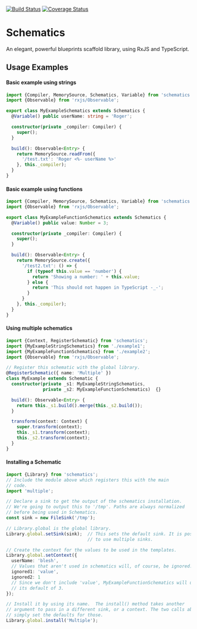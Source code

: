 [![Build Status](https://travis-ci.org/hansl/schematics.svg?branch=master)](https://travis-ci.org/hansl/schematics) [![Coverage Status](https://coveralls.io/repos/github/hansl/schematics/badge.svg?branch=master)](https://coveralls.io/github/hansl/schematics?branch=master)


# Schematics

An elegant, powerful blueprints scaffold library, using RxJS and TypeScript.

## Usage Examples

#### Basic example using strings
```typescript
import {Compiler, MemorySource, Schematics, Variable} from 'schematics';
import {Observable} from 'rxjs/Observable';

export class MyExampleSchematics extends Schematics {
  @Variable() public userName: string = 'Roger';

  constructor(private _compiler: Compiler) {
    super();
  }

  build(): Observable<Entry> {
    return MemorySource.readFrom({
      '/test.txt': 'Roger <%- userName %>'
    }, this._compiler);
  }
}
```

#### Basic example using functions
```typescript
import {Compiler, MemorySource, Schematics, Variable} from 'schematics';
import {Observable} from 'rxjs/Observable';

export class MyExampleFunctionSchematics extends Schematics {
  @Variable() public value: Number = 3;

  constructor(private _compiler: Compiler) {
    super();
  }

  build(): Observable<Entry> {
    return MemorySource.create({
      '/test2.txt': () => {
        if (typeof this.value == 'number') {
          return 'Showing a number: ' + this.value;
        } else {
          return 'This should not happen in TypeScript -_-';
        }
      }
    }, this._compiler);
  }
}
```

#### Using multiple schematics
```typescript
import {Context, RegisterSchematic} from 'schematics';
import {MyExampleStringSchematics} from './example1';
import {MyExampleFunctionSchematics} from './example2';
import {Observable} from 'rxjs/Observable';

// Register this schematic with the global library.
@RegisterSchematic({ name: 'Multiple' })
class MyExample extends Schematic {
  constructor(private _s1: MyExampleStringSchematics,
              private _s2: MyExampleFunctionSchematics)  {}

  build(): Observable<Entry> {
    return this._s1.build().merge(this._s2.build());
  }

  transform(context: Context) {
    super.transform(context);
    this._s1.transform(context);
    this._s2.transform(context);
  }
}
```

#### Installing a Schematic
```typescript
import {Library} from 'schematics';
// Include the module above which registers this with the main
// code.
import 'multiple';

// Declare a sink to get the output of the schematics installation.
// We're going to output this to '/tmp'. Paths are always normalized
// before being used in Schematics.
const sink = new FileSink('/tmp');

// Library.global is the global library.
Library.global.setSink(sink);  // This sets the default sink. It is possible
                               // to use multiple sinks.

// Create the context for the values to be used in the templates.
Library.global.setContext({
  userName: 'blesh',
  // Values that aren't used in schematics will, of course, be ignored.
  ignored1: 'value',
  ignored2: 1
  // Since we don't include 'value', MyExampleFunctionSchematics will use
  // its default of 3.
});

// Install it by using its name.  The install() method takes another
// argument to pass in a different sink, or a context. The two calls above
// simply set the defaults for those.
Library.global.install('Multiple');
```